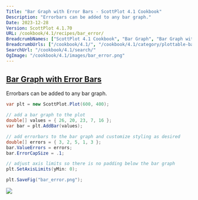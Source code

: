 ```yaml
---
Title: "Bar Graph with Error Bars - ScottPlot 4.1 Cookbook"
Description: "Errorbars can be added to any bar graph."
Date: 2023-12-28
Version: ScottPlot 4.1.70
URL: /cookbook/4.1/recipes/bar_error/
BreadcrumbNames: ["ScottPlot 4.1 Cookbook", "Bar Graph", "Bar Graph with Error Bars"]
BreadcrumbUrls: ["/cookbook/4.1/", "/cookbook/4.1/category/plottable-bar-graph", "/cookbook/4.1/recipes/bar_error/"]
SearchUrl: "/cookbook/4.1/search/"
OgImage: "/cookbook/4.1/images/bar_error.png"
---
```


<h2><a id='bar-graph-with-error-bars' href='/cookbook/4.1/recipes/bar_error/'>Bar Graph with Error Bars</a></h2>

Errorbars can be added to any bar graph.

```cs
var plt = new ScottPlot.Plot(600, 400);

// add a bar graph to the plot
double[] values = { 26, 20, 23, 7, 16 };
var bar = plt.AddBar(values);

// add errorbars to the bar graph and customize styling as desired
double[] errors = { 3, 2, 5, 1, 3 };
bar.ValueErrors = errors;
bar.ErrorCapSize = .1;

// adjust axis limits so there is no padding below the bar graph
plt.SetAxisLimits(yMin: 0);

plt.SaveFig("bar_error.png");
```

<img src='../../images/bar_error.png' class='d-block mx-auto my-5' />



